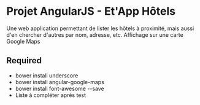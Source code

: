 # Projet AngularJS - Et'App Hôtels
Une web application permettant de lister les hôtels à proximité, mais aussi d'en chercher d'autres par nom, adresse, etc.
Affichage sur une carte Google Maps

## Required
* bower install underscore
* bower install angular-google-maps
* bower install font-awesome --save
* Liste à compléter après test
